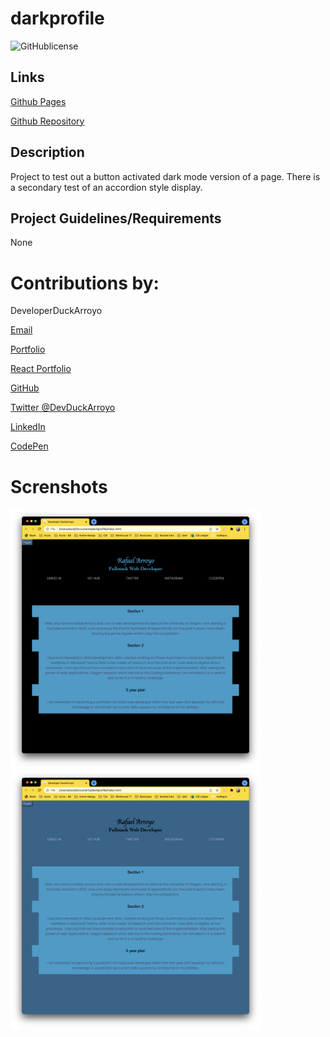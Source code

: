 # darkprofile 

![GitHublicense](https://img.shields.io/npm/l/express?style=for-the-badge)

## Links

[Github Pages](https://duckarroyo.github.io/darkprofile/)

[Github Repository](https://github.com/DuckArroyo/darkprofile)

## Description

Project to test out a button activated dark mode version of a page. There is a secondary test of an accordion style display. 

## Project Guidelines/Requirements

None

# Contributions by:

DeveloperDuckArroyo

[Email](mailto:DeveloperDuckArroyo@gmail.com)

[Portfolio](https://github.com/DuckArroyo/portfolio)

[React Portfolio](http://DuckArroyo.github.io/reactPortfolio)

[GitHub](https://github.com/DuckArroyo)

[Twitter @DevDuckArroyo](https://twitter.com/DevDuckArroyo)

[LinkedIn](https://www.linkedin.com/in/duckarroyo)

[CodePen](https://codepen.io/DeveloperDuckArroyo)

# Screnshots

<img src="./assets/a.png" style="width: 400px">

<img src="./assets/b.png" style="width: 400px">
